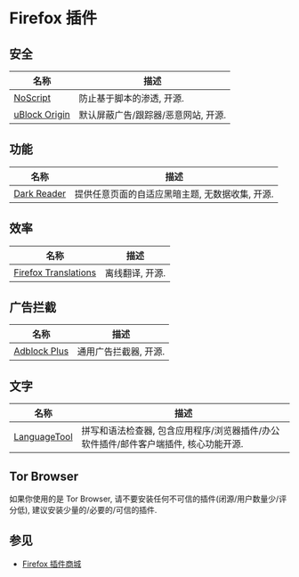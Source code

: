 # Firefox 插件

## 安全

| 名称            | 描述                                |
| --------------- | ----------------------------------- |
| [NoScript]      | 防止基于脚本的渗透, 开源.           |
| [uBlock Origin] | 默认屏蔽广告/跟踪器/恶意网站, 开源. |

[NoScript]:      https://addons.mozilla.org/en-US/firefox/addon/noscript/
[uBlock Origin]: https://addons.mozilla.org/en-US/firefox/addon/ublock-origin/

## 功能

| 名称          | 描述                                            |
| ------------- | ----------------------------------------------- |
| [Dark Reader] | 提供任意页面的自适应黑暗主题, 无数据收集, 开源. |

[Dark Reader]: https://addons.mozilla.org/en-US/firefox/addon/darkreader/

## 效率

| 名称                   | 描述            |
| ---------------------- | --------------- |
| [Firefox Translations] | 离线翻译, 开源. |

[Firefox Translations]: https://addons.mozilla.org/en-US/firefox/addon/firefox-translations/

## 广告拦截

| 名称           | 描述                  |
| -------------- | --------------------- |
| [Adblock Plus] | 通用广告拦截器, 开源. |

[Adblock Plus]: https://addons.mozilla.org/en-US/firefox/addon/adblock-plus/

## 文字

| 名称           | 描述                                                                                 |
| -------------- | ------------------------------------------------------------------------------------ |
| [LanguageTool] | 拼写和语法检查器, 包含应用程序/浏览器插件/办公软件插件/邮件客户端插件, 核心功能开源. |

[LanguageTool]: https://addons.mozilla.org/en-US/firefox/addon/languagetool/

## Tor Browser

如果你使用的是 Tor Browser, 请不要安装任何不可信的插件(闭源/用户数量少/评分低), 建议安装少量的/必要的/可信的插件.  

## 参见

- [Firefox 插件商城](https://addons.mozilla.org/en-US/firefox/)
